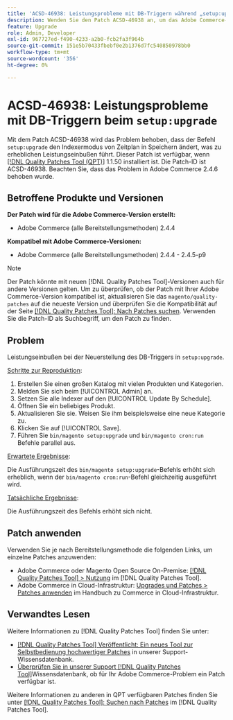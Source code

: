 ```yaml
---
title: 'ACSD-46938: Leistungsprobleme mit DB-Triggern während „setup:upgrade“'
description: Wenden Sie den Patch ACSD-46938 an, um das Adobe Commerce-Problem zu beheben, bei dem der Befehl „setup:upgrade“ den Indexermodus von „schedule“ in „save“ ändert, was zu erheblichen Leistungseinbußen führt.
feature: Upgrade
role: Admin, Developer
exl-id: 967727ed-f490-4233-a2b0-fcb2fa3f964b
source-git-commit: 151e5b70433fbebf0e2b1376d7fc540850978bb0
workflow-type: tm+mt
source-wordcount: '356'
ht-degree: 0%

---
```


# ACSD-46938: Leistungsprobleme mit DB-Triggern beim `setup:upgrade`

Mit dem Patch ACSD-46938 wird das Problem behoben, dass der Befehl `setup:upgrade` den Indexermodus von Zeitplan in Speichern ändert, was zu erheblichen Leistungseinbußen führt. Dieser Patch ist verfügbar, wenn [[!DNL Quality Patches Tool (QPT)]](/help/announcements/adobe-commerce-announcements/magento-quality-patches-released-new-tool-to-self-serve-quality-patches.md) 1.1.50 installiert ist. Die Patch-ID ist ACSD-46938. Beachten Sie, dass das Problem in Adobe Commerce 2.4.6 behoben wurde.

## Betroffene Produkte und Versionen

**Der Patch wird für die Adobe Commerce-Version erstellt:**

* Adobe Commerce (alle Bereitstellungsmethoden) 2.4.4

**Kompatibel mit Adobe Commerce-Versionen:**

* Adobe Commerce (alle Bereitstellungsmethoden) 2.4.4 - 2.4.5-p9

>[!NOTE]
>
>Der Patch könnte mit neuen [!DNL Quality Patches Tool]-Versionen auch für andere Versionen gelten. Um zu überprüfen, ob der Patch mit Ihrer Adobe Commerce-Version kompatibel ist, aktualisieren Sie das `magento/quality-patches` auf die neueste Version und überprüfen Sie die Kompatibilität auf der Seite [[!DNL Quality Patches Tool]: Nach Patches suchen](https://experienceleague.adobe.com/tools/commerce-quality-patches/index.html?lang=de). Verwenden Sie die Patch-ID als Suchbegriff, um den Patch zu finden.

## Problem

Leistungseinbußen bei der Neuerstellung des DB-Triggers in `setup:upgrade`.

<u>Schritte zur Reproduktion</u>:

1. Erstellen Sie einen großen Katalog mit vielen Produkten und Kategorien.
1. Melden Sie sich beim [!UICONTROL Admin] an.
1. Setzen Sie alle Indexer auf den [!UICONTROL Update By Schedule].
1. Öffnen Sie ein beliebiges Produkt.
1. Aktualisieren Sie sie. Weisen Sie ihm beispielsweise eine neue Kategorie zu.
1. Klicken Sie auf [!UICONTROL Save].
1. Führen Sie `bin/magento setup:upgrade` und `bin/magento cron:run` Befehle parallel aus.

<u>Erwartete Ergebnisse</u>:

Die Ausführungszeit des `bin/magento setup:upgrade`-Befehls erhöht sich erheblich, wenn der `bin/magento cron:run`-Befehl gleichzeitig ausgeführt wird.

<u>Tatsächliche Ergebnisse</u>:

Die Ausführungszeit des Befehls erhöht sich nicht.

## Patch anwenden

Verwenden Sie je nach Bereitstellungsmethode die folgenden Links, um einzelne Patches anzuwenden:

* Adobe Commerce oder Magento Open Source On-Premise: [[!DNL Quality Patches Tool] > Nutzung](https://experienceleague.adobe.com/docs/commerce-operations/tools/quality-patches-tool/usage.html?lang=de) im [!DNL Quality Patches Tool].
* Adobe Commerce in Cloud-Infrastruktur: [Upgrades und Patches > Patches anwenden](https://experienceleague.adobe.com/docs/commerce-cloud-service/user-guide/develop/upgrade/apply-patches.html?lang=de) im Handbuch zu Commerce in Cloud-Infrastruktur.

## Verwandtes Lesen

Weitere Informationen zu [!DNL Quality Patches Tool] finden Sie unter:

* [[!DNL Quality Patches Tool] Veröffentlicht: Ein neues Tool zur Selbstbedienung hochwertiger Patches](/help/announcements/adobe-commerce-announcements/magento-quality-patches-released-new-tool-to-self-serve-quality-patches.md) in unserer Support-Wissensdatenbank.
* [Überprüfen Sie in unserer Support [!DNL Quality Patches Tool]](/help/support-tools/patches-available-in-qpt-tool/check-patch-for-magento-issue-with-magento-quality-patches.md)Wissensdatenbank, ob für Ihr Adobe Commerce-Problem ein Patch verfügbar ist.

Weitere Informationen zu anderen in QPT verfügbaren Patches finden Sie unter [[!DNL Quality Patches Tool]: Suchen nach Patches](https://experienceleague.adobe.com/tools/commerce-quality-patches/index.html?lang=de) im [!DNL Quality Patches Tool].
